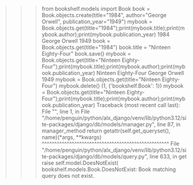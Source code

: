>>>from bookshelf.models import Book 
>>>book = Book.objects.create(title="1984", author="George Orwell", publication_year="1949")
>>> mybook = Book.objects.get(title="1984");print(mybook.title);print(mybook.author);print(mybook.publication_year)
1984
George Orwell
1949
>>> book = Book.objects.get(title="1984")
>>> book.title = "Ninteen Eighty-Four"
>>> book.save()
>>> mybook = Book.objects.get(title="Ninteen Eighty-Four");print(mybook.title);print(mybook.author);print(mybook.publication_year)
Ninteen Eighty-Four
George Orwell
1949
>>> mybook = Book.objects.get(title="Ninteen Eighty-Four")
>>> mybook.delete()
(1, {'bookshelf.Book': 1})
>>> mybook = Book.objects.get(title="Ninteen Eighty-Four");print(mybook.title);print(mybook.author);print(mybook.publication_year)
Traceback (most recent call last):
  File "<console>", line 1, in <module>
  File "/home/penguin/python/alx_django/venv/lib/python3.12/site-packages/django/db/models/manager.py", line 87, in manager_method
    return getattr(self.get_queryset(), name)(*args, **kwargs)
           ^^^^^^^^^^^^^^^^^^^^^^^^^^^^^^^^^^^^^^^^^^^^^^^^^^^
  File "/home/penguin/python/alx_django/venv/lib/python3.12/site-packages/django/db/models/query.py", line 633, in get
    raise self.model.DoesNotExist(
bookshelf.models.Book.DoesNotExist: Book matching query does not exist.
>>> 